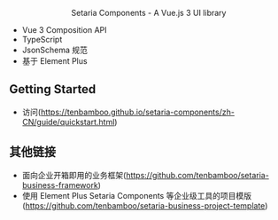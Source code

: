 <p align="center">Setaria Components  - A Vue.js 3 UI library</p>

- Vue 3 Composition API
- TypeScript
- JsonSchema 规范
- 基于 Element Plus

## Getting Started

- 访问(https://tenbamboo.github.io/setaria-components/zh-CN/guide/quickstart.html)

## 其他链接

- 面向企业开箱即用的业务框架(https://github.com/tenbamboo/setaria-business-framework)
- 使用 Element Plus Setaria Components 等企业级工具的项目模版(https://github.com/tenbamboo/setaria-business-project-template)
